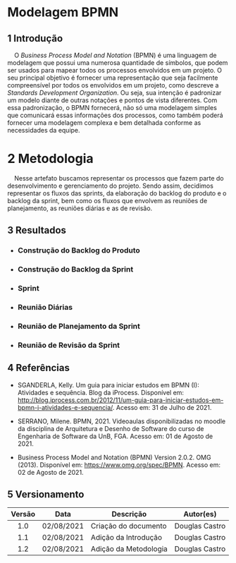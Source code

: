 # Modelagem BPMN

## 1 Introdução

<p>&nbsp;&nbsp;&nbsp;&nbsp;O <i>Business Process Model and Notation</i> (BPMN) é uma linguagem de modelagem que possui uma numerosa quantidade de símbolos, que podem ser usados para mapear todos os processos envolvidos em um projeto. O seu principal objetivo é fornecer uma representação que seja facilmente compreensível por todos os envolvidos em um projeto, como descreve a <i>Standards Development Organization</i>. Ou seja, sua intenção é padronizar um modelo diante de outras notações e pontos de vista diferentes. Com essa padronização, o BPMN fornecerá, não só uma modelagem simples que comunicará essas informações dos processos, como também poderá fornecer uma modelagem complexa e bem detalhada conforme as necessidades da equipe.</p>

# 2 Metodologia

<p>&nbsp;&nbsp;&nbsp;&nbsp;Nesse artefato buscamos representar os processos que fazem parte do desenvolvimento e gerenciamento do projeto. Sendo assim, decidimos representar os fluxos das sprints, da elaboração do backlog do produto e o backlog da sprint, bem como os fluxos que envolvem as reuniões de planejamento, as reuniões diárias e as de revisão.</p>

## 3 Resultados 

* ### Construção do Backlog do Produto 

* ### Construção do Backlog da Sprint

* ### Sprint

* ### Reunião Diárias

* ### Reunião de Planejamento da Sprint

* ### Reunião de Revisão da Sprint

## 4 Referências

* SGANDERLA, Kelly. Um guia para iniciar estudos em BPMN (I): Atividades e sequência. Blog da iProcess. Disponível em: http://blog.iprocess.com.br/2012/11/um-guia-para-iniciar-estudos-em-bpmn-i-atividades-e-sequencia/. Acesso em: 31 de Julho de 2021.

* SERRANO, Milene. BPMN, 2021. Videoaulas disponibilizadas no moodle da disciplina de Arquitetura e Desenho de Software do curso de Engenharia de Software da UnB, FGA. Acesso em: 01 de Agosto de 2021.

* Business Process Model and Notation (BPMN) Version 2.0.2. OMG (2013). Disponível em: https://www.omg.org/spec/BPMN. Acesso em: 02 de Agosto de 2021.

## 5 Versionamento

| Versão | Data | Descrição | Autor(es) |
| :--: | :--: | -- | :--: |
| 1.0 | 02/08/2021 | Criação do documento | Douglas Castro |
| 1.1 | 02/08/2021 | Adição da Introdução | Douglas Castro |
| 1.2 | 02/08/2021 | Adição da Metodologia | Douglas Castro |
